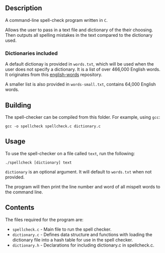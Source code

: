 ## Description

A command-line spell-check program written in `C`.

Allows the user to pass in a text file and dictionary of the their choosing. Then outputs all spelling mistakes in the text compared to the dictionary used.

### Dictionaries included

A default dictionay is provided in `words.txt`, which will be used when the user does not specify a dictionary. It is a list of over 466,000 English words. It originates from this [english-words](https://github.com/dwyl/english-words) repository.

A smaller list is also provided in `words-small.txt`, contains 64,000 English words.

## Building

The spell-checker can be compiled from this folder. For example, using `gcc`:

```
gcc -o spellcheck spellcheck.c dictionary.c
```

## Usage

To use the spell-checker on a file called `text`, run the following:

```
./spellcheck [dictionary] text
```
`dictionary` is an optional argument. It will default to `words.txt` when not provided.

The program will then print the line number and word of all mispelt words to the command line.

## Contents

The files required for the program are:

- `spellcheck.c` - Main file to run the spell checker.
- `dictionary.c` - Defines data structure and functions with loading the dictionary file into a hash table for use in the spell checker.
- `dictionary.h` - Declarations for including dictionary.c in spellcheck.c.
